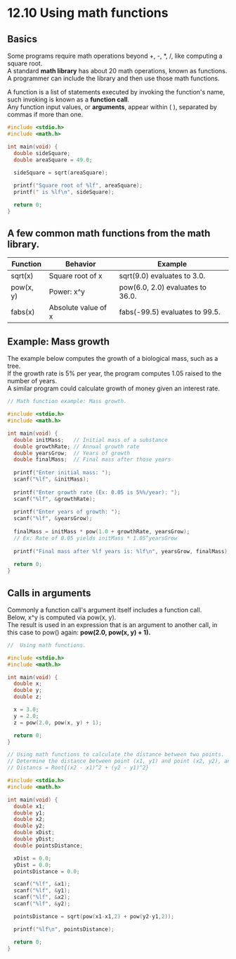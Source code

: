 # 12.10 Using math functions

## Basics
Some programs require math operations beyond +, -, *, /, like computing a square root.   
A standard **math library** has about 20 math operations, known as functions.   
A programmer can include the library and then use those math functions.   

A function is a list of statements executed by invoking the function's name, such invoking is known as a **function call**.   
Any function input values, or **arguments**, appear within ( ), separated by commas if more than one.   
```c
#include <stdio.h>
#include <math.h>

int main(void) { 
  double sideSquare;
  double areaSquare = 49.0;
 
  sideSquare = sqrt(areaSquare);

  printf("Square root of %lf", areaSquare);
  printf(" is %lf\n", sideSquare);

  return 0;
}
```

## A few common math functions from the math library.
|Function|Behavior|Example|
|--------|--------|-------|
|sqrt(x)|Square root of x|sqrt(9.0) evaluates to 3.0.|
|pow(x, y)|Power: x^y|pow(6.0, 2.0) evaluates to 36.0.|
|fabs(x)|Absolute value of x|fabs(-99.5) evaluates to 99.5.|

## Example: Mass growth
The example below computes the growth of a biological mass, such as a tree.   
If the growth rate is 5% per year, the program computes 1.05 raised to the number of years.   
A similar program could calculate growth of money given an interest rate.   
```c
// Math function example: Mass growth.

#include <stdio.h>
#include <math.h>

int main(void) {
  double initMass;   // Initial mass of a substance
  double growthRate; // Annual growth rate
  double yearsGrow;  // Years of growth
  double finalMass;  // Final mass after those years
   
  printf("Enter initial mass: ");
  scanf("%lf", &initMass);
   
  printf("Enter growth rate (Ex: 0.05 is 5%%/year): ");
  scanf("%lf", &growthRate);
   
  printf("Enter years of growth: ");
  scanf("%lf", &yearsGrow);
   
  finalMass = initMass * pow(1.0 + growthRate, yearsGrow);
  // Ex: Rate of 0.05 yields initMass * 1.05^yearsGrow
   
  printf("Final mass after %lf years is: %lf\n", yearsGrow, finalMass);
   
  return 0;
}
```

## Calls in arguments
Commonly a function call's argument itself includes a function call.   
Below, x^y is computed via pow(x, y).   
The result is used in an expression that is an argument to another call, in this case to pow() again: **pow(2.0, pow(x, y) + 1).**   
```c
//  Using math functions.

#include <stdio.h>
#include <math.h>

int main(void) {
  double x;
  double y;
  double z;

  x = 3.0;
  y = 2.0;
  z = pow(2.0, pow(x, y) + 1);

  return 0;
}
```
```c
// Using math functions to calculate the distance between two points.
// Determine the distance between point (x1, y1) and point (x2, y2), and assign the result to pointsDistance.
// Distancs = Root{(x2 - x1)^2 + (y2 - y1)^2}

#include <stdio.h>
#include <math.h>

int main(void) {
  double x1;
  double y1;
  double x2;
  double y2;
  double xDist;
  double yDist;
  double pointsDistance;

  xDist = 0.0;
  yDist = 0.0;
  pointsDistance = 0.0;

  scanf("%lf", &x1);
  scanf("%lf", &y1);
  scanf("%lf", &x2);
  scanf("%lf", &y2);

  pointsDistance = sqrt(pow(x1-x1,2) + pow(y2-y1,2));

  printf("%lf\n", pointsDistance);

  return 0;
}
```
